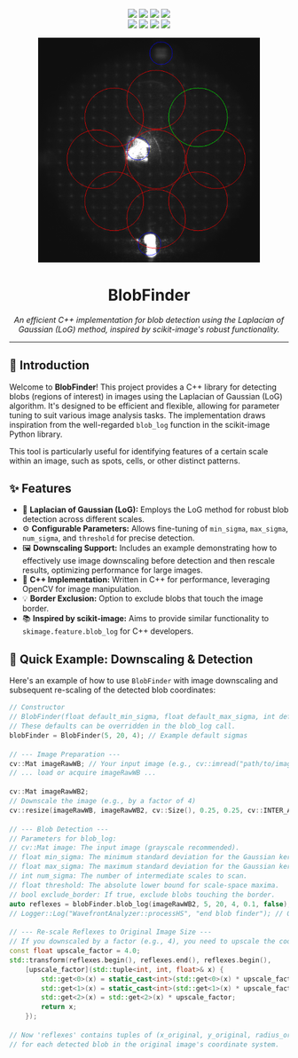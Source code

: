 <p align="center">
  <!-- Project Badge -->
  <a href="https://github.com/artuppp/Best-Blob-Finder-in-Cplusplus.-Even-better-than-OpenCV"><img src="https://img.shields.io/badge/BlobFinder-CoreLib-blueviolet"/></a>
  <!-- Code Repository Badge -->
  <a href="https://github.com/artuppp/Best-Blob-Finder-in-Cplusplus.-Even-better-than-OpenCV"><img src="https://img.shields.io/badge/code-Source-yellowgreen"/></a>
  <!-- License Badge - Replace with your actual license -->
  <a href="#license"><img src="https://img.shields.io/badge/license-Academic%20%26%20Research%20Only-red"/></a>
  <!-- Last Commit Badge -->
  <a href="https://github.com/artuppp/Best-Blob-Finder-in-Cplusplus.-Even-better-than-OpenCV/commits/main"><img src="https://img.shields.io/github/last-commit/artuppp/Best-Blob-Finder-in-Cplusplus.-Even-better-than-OpenCV"/></a>
  <br>
  <!-- Stars Badge -->
  <a href="https://github.com/artuppp/Best-Blob-Finder-in-Cplusplus.-Even-better-than-OpenCV/stargazers"><img src="https://img.shields.io/github/stars/artuppp/Best-Blob-Finder-in-Cplusplus.-Even-better-than-OpenCV?style=social"/></a>
  <!-- Forks Badge -->
  <a href="https://github.com/artuppp/Best-Blob-Finder-in-Cplusplus.-Even-better-than-OpenCV/network/members"><img src="https://img.shields.io/github/forks/artuppp/Best-Blob-Finder-in-Cplusplus.-Even-better-than-OpenCV?style=social"/></a>
  <!-- Watchers Badge -->
  <a href="https://github.com/artuppp/Best-Blob-Finder-in-Cplusplus.-Even-better-than-OpenCV/watchers"><img src="https://img.shields.io/github/watchers/artuppp/Best-Blob-Finder-in-Cplusplus.-Even-better-than-OpenCV?style=social"/></a>
  <!-- Open Issues Badge -->
  <a href="https://github.com/artuppp/Best-Blob-Finder-in-Cplusplus.-Even-better-than-OpenCV/issues"><img src="https://img.shields.io/github/issues/artuppp/Best-Blob-Finder-in-Cplusplus.-Even-better-than-OpenCV"/></a>
</p>

<p align="center">
  <!-- TODO: Add a cool GIF or screenshot of BlobFinder in action! -->
  <!-- Example: <img src="https://raw.githubusercontent.com/artuppp/Best-Blob-Finder-in-Cplusplus.-Even-better-than-OpenCV/main/assets/blob_detection_demo.gif" alt="BlobFinder Demo" width="700"> -->
  <!-- O puedes usar una imagen estática subida a GitHub Issues como te expliqué: -->
  <!-- <img src='URL_DE_TU_IMAGEN_SUBIDA_A_ISSUES' alt='BlobFinder Demo' width='700'> -->
  <img src='Blob.png' alt='BlobFinder Demo Placeholder - REPLACE ME!' width='400'>
</p>

<h1 align="center">BlobFinder</h1>

<p align="center">
  <i>An efficient C++ implementation for blob detection using the Laplacian of Gaussian (LoG) method, inspired by scikit-image's robust functionality.</i>
</p>
<hr>

## 🌟 Introduction

Welcome to **BlobFinder**! This project provides a C++ library for detecting blobs (regions of interest) in images using the Laplacian of Gaussian (LoG) algorithm. It's designed to be efficient and flexible, allowing for parameter tuning to suit various image analysis tasks. The implementation draws inspiration from the well-regarded `blob_log` function in the scikit-image Python library.

This tool is particularly useful for identifying features of a certain scale within an image, such as spots, cells, or other distinct patterns.

## ✨ Features

*   🎯 **Laplacian of Gaussian (LoG):** Employs the LoG method for robust blob detection across different scales.
*   ⚙️ **Configurable Parameters:** Allows fine-tuning of `min_sigma`, `max_sigma`, `num_sigma`, and `threshold` for precise detection.
*   🖼️ **Downscaling Support:** Includes an example demonstrating how to effectively use image downscaling before detection and then rescale results, optimizing performance for large images.
*   🚀 **C++ Implementation:** Written in C++ for performance, leveraging OpenCV for image manipulation.
*   💡 **Border Exclusion:** Option to exclude blobs that touch the image border.
*   📚 **Inspired by scikit-image:** Aims to provide similar functionality to `skimage.feature.blob_log` for C++ developers.

## 🚀 Quick Example: Downscaling & Detection

Here's an example of how to use `BlobFinder` with image downscaling and subsequent re-scaling of the detected blob coordinates:

```cpp
// Constructor
// BlobFinder(float default_min_sigma, float default_max_sigma, int default_num_sigma);
// These defaults can be overridden in the blob_log call.
blobFinder = BlobFinder(5, 20, 4); // Example default sigmas

// --- Image Preparation ---
cv::Mat imageRawWB; // Your input image (e.g., cv::imread("path/to/image.png", cv::IMREAD_GRAYSCALE))
// ... load or acquire imageRawWB ...

cv::Mat imageRawWB2;
// Downscale the image (e.g., by a factor of 4)
cv::resize(imageRawWB, imageRawWB2, cv::Size(), 0.25, 0.25, cv::INTER_AREA);

// --- Blob Detection ---
// Parameters for blob_log:
// cv::Mat image: The input image (grayscale recommended).
// float min_sigma: The minimum standard deviation for the Gaussian kernel.
// float max_sigma: The maximum standard deviation for the Gaussian kernel.
// int num_sigma: The number of intermediate scales to scan.
// float threshold: The absolute lower bound for scale-space maxima.
// bool exclude_border: If true, exclude blobs touching the border.
auto reflexes = blobFinder.blob_log(imageRawWB2, 5, 20, 4, 0.1, false);
// Logger::Log("WavefrontAnalyzer::processHS", "end blob finder"); // Optional logging

// --- Re-scale Reflexes to Original Image Size ---
// If you downscaled by a factor (e.g., 4), you need to upscale the coordinates and radius.
const float upscale_factor = 4.0;
std::transform(reflexes.begin(), reflexes.end(), reflexes.begin(), 
    [upscale_factor](std::tuple<int, int, float>& x) {
        std::get<0>(x) = static_cast<int>(std::get<0>(x) * upscale_factor); // x-coordinate
        std::get<1>(x) = static_cast<int>(std::get<1>(x) * upscale_factor); // y-coordinate
        std::get<2>(x) = std::get<2>(x) * upscale_factor;                   // radius (sigma)
        return x;
    });

// Now 'reflexes' contains tuples of (x_original, y_original, radius_original)
// for each detected blob in the original image's coordinate system.
